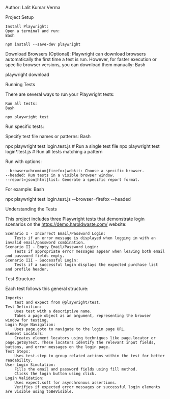 Author: Lalit Kumar Verma

Project Setup

    Install Playwright:
    Open a terminal and run:
    Bash

    npm install --save-dev playwright

Download Browsers (Optional):
Playwright can download browsers automatically the first time a test is run. However, for faster execution or specific browser versions, you can download them manually:
Bash

playwright download

Running Tests

There are several ways to run your Playwright tests:

    Run all tests:
    Bash

    npx playwright test

    

Run specific tests:

Specify test file names or patterns:
Bash

npx playwright test login.test.js  # Run a single test file
npx playwright test login*.test.js  # Run all tests matching a pattern



Run with options:

    --browser=chromium|firefox|webkit: Choose a specific browser.
    --headed: Run tests in a visible browser window.
    --report=json|html|list: Generate a specific report format.

For example:
Bash

npx playwright test login.test.js --browser=firefox --headed



Understanding the Tests

This project includes three Playwright tests that demonstrate login scenarios on the https://demo.haroldwaste.com/ website:

    Scenario I - Incorrect Email/Password Login:
        Tests if an error message is displayed when logging in with an invalid email/password combination.
    Scenario II - Empty Email/Password Login:
        Tests if appropriate error messages appear when leaving both email and password fields empty.
    Scenario III - Successful Login:
        Tests if a successful login displays the expected purchase list and profile header.

Test Structure

Each test follows this general structure:

    Imports:
        test and expect from @playwright/test.
    Test Definition:
        Uses test with a descriptive name.
        Takes a page object as an argument, representing the browser window for testing.
    Login Page Navigation:
        Uses page.goto to navigate to the login page URL.
    Element Locators:
        Creates element locators using techniques like page.locator or page.getByText. These locators identify the relevant input fields, buttons, and error messages on the login page.
    Test Steps:
        Uses test.step to group related actions within the test for better readability.
    User Login Simulation:
        Fills the email and password fields using fill method.
        Clicks the login button using click.
    Login Validation:
        Uses expect.soft for asynchronous assertions.
        Verifies if expected error messages or successful login elements are visible using toBeVisible.
